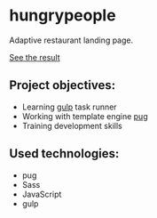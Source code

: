 # hungrypeople

Adaptive restaurant landing page.

[See the result](https://dmitryorly.github.io/hungrypeople/index.html)

## Project objectives:
- Learning [gulp](https://gulpjs.com/) task runner
- Working with template engine [pug](https://pugjs.org)
- Training development skills

## Used technologies:
- pug
- Sass
- JavaScript
- gulp
